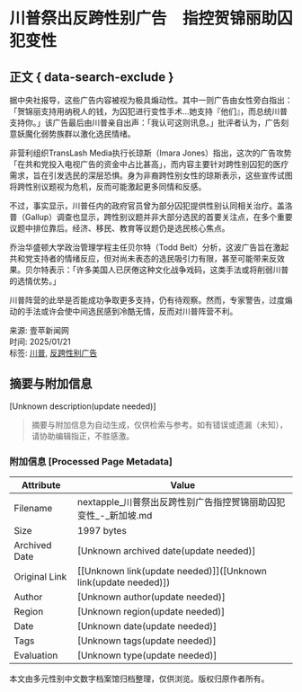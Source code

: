# 川普祭出反跨性别广告　指控贺锦丽助囚犯变性

## 正文 { data-search-exclude }


据中央社报导，这些广告内容被视为极具煽动性。其中一则广告由女性旁白指出：「贺锦丽支持用纳税人的钱，为囚犯进行变性手术…她支持『他们』，而总统川普支持你。」该广告最后由川普亲自出声：「我认可这则讯息。」批评者认为，广告刻意妖魔化弱势族群以激化选民情绪。

非营利组织TransLash Media执行长琼斯（Imara Jones）指出，这次的广告攻势「在共和党投入电视广告的资金中占比甚高」，而内容主要针对跨性别囚犯的医疗需求，旨在引发选民的深层恐惧。身为非裔跨性别女性的琼斯表示，这些宣传试图将跨性别议题视为危机，反而可能激起更多同情和反感。

不过，事实显示，川普任内的政府官员曾为部分囚犯提供性别认同相关治疗。盖洛普（Gallup）调查也显示，跨性别议题并非大部分选民的首要关注点，在多个重要议题中排位靠后。经济、移民、教育等议题仍是选民核心焦点。

乔治华盛顿大学政治管理学程主任贝尔特（Todd Belt）分析，这波广告旨在激起共和党支持者的情绪反应，但对尚未表态的选民吸引力有限，甚至可能带来反效果。贝尔特表示：「许多美国人已厌倦这种文化战争戏码，这类手法或将削弱川普的选情优势。」

川普阵营的此举是否能成功争取更多支持，仍有待观察。然而，专家警告，过度煽动的手法或许会使中间选民感到冷酷无情，反而对川普阵营不利。

来源: 壹苹新闻网  
时间: 2025/01/21  
标签: [川普](https://nextapple.sg/search/%E5%B7%9D%E6%99%AE?tag=1), [反跨性别广告](https://nextapple.sg/search/%E5%8F%8D%E8%B7%A8%E6%80%A7%E5%88%AB%E5%B9%BF%E5%91%8A?tag=1)
<!-- tcd_original_link https://nextapple.sg/international/20241030/71E459AAC872D6B8D421379ECD18658B -->


## 摘要与附加信息

<!-- tcd_abstract -->
[Unknown description(update needed)]
<!-- tcd_abstract_end -->

> 摘要与附加信息为自动生成，仅供检索与参考。如有错误或遗漏（未知），请协助编辑指正，不胜感激。

### 附加信息 [Processed Page Metadata]

| Attribute       | Value                                  |
|-----------------|----------------------------------------|
| Filename        | nextapple_川普祭出反跨性别广告指控贺锦丽助囚犯变性_-_新加坡.md                             |
| Size            | 1997 bytes                           |
| Archived Date   | [Unknown archived date(update needed)]                             |
| Original Link   | [[Unknown link(update needed)]]([Unknown link(update needed)])                       |
| Author          | [Unknown author(update needed)]                               |
| Region          | [Unknown region(update needed)]                               |
| Date            | [Unknown date(update needed)]                                 |
| Tags            | [Unknown tags(update needed)]                                 |
| Evaluation            | [Unknown type(update needed)]                                 |
<!-- tcd_table_end -->

本文由多元性别中文数字档案馆归档整理，仅供浏览。版权归原作者所有。
